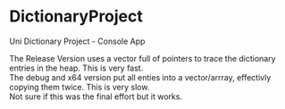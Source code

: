# DictionaryProject
Uni Dictionary Project - Console App  
  
The Release Version uses a vector full of pointers to trace the dictionary entries in the heap. This is very fast.  
The debug and x64 version put all enties into a vector/arrray, effectivly copying them twice. This is very slow.  
Not sure if this was the final effort but it works.  
